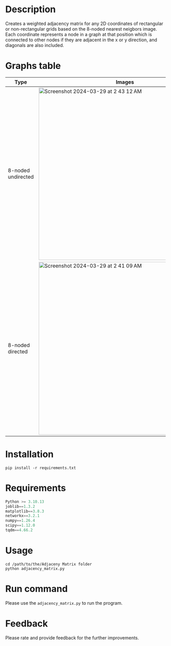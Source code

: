 # Description
Creates a weighted adjacency matrix for any 2D coordinates of rectangular or non-rectangular grids based on the 8-noded nearest neigbors image. Each coordinate represents a node in a graph at that position which is connected to other nodes if they are adjacent in the x or y direction, and diagonals are also included.

# Graphs table
| Type | Images |
| --- | --- |
| 8-noded undirected | <img width="541" alt="Screenshot 2024-03-29 at 2 43 12 AM" src="https://github.com/preethamam/Adjacency-Matrix-2D-Coordinates/assets/28588878/2b58a372-47f3-4312-871a-33354eb196e4"> |
| 8-noded directed | <img width="542" alt="Screenshot 2024-03-29 at 2 41 09 AM" src="https://github.com/preethamam/Adjacency-Matrix-2D-Coordinates/assets/28588878/b24eeef9-a3e8-4236-b28e-56e19c333b44"> |


# Installation
```shell
pip install -r requirements.txt
```

# Requirements
```python
Python >= 3.10.13
joblib==1.3.2
matplotlib==3.8.3
networkx==3.2.1
numpy==1.26.4
scipy==1.12.0
tqdm==4.66.2
```

# Usage
```shell
cd /path/to/the/Adjaceny Matrix folder
python adjacency_matrix.py
```

# Run command
Please use the `adjacency_matrix.py` to run the program.

# Feedback
Please rate and provide feedback for the further improvements.

